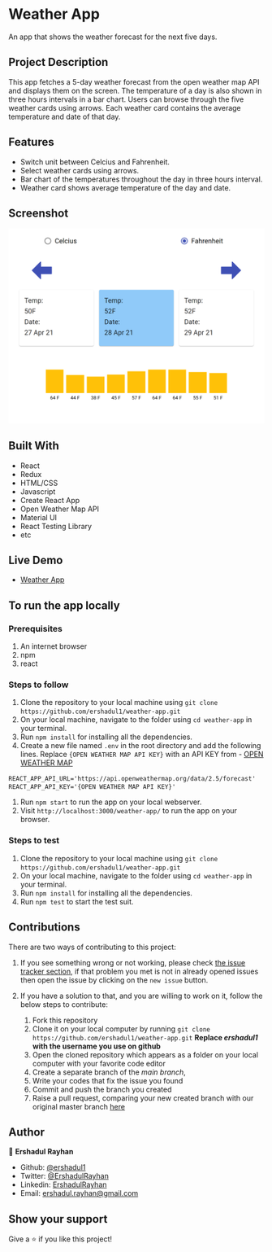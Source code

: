 # Weather App
An app that shows the weather forecast for the next five days.

## Project Description

This app fetches a 5-day weather forecast from the open weather map API and displays them on the screen. The temperature of a day is also shown in three hours intervals in a bar chart. Users can browse through the five weather cards using arrows. Each weather card contains the average temperature and date of that day.

## Features

- Switch unit between Celcius and Fahrenheit.
- Select weather cards using arrows.
- Bar chart of the temperatures throughout the day in three hours interval.
- Weather card shows average temperature of the day and date.

## Screenshot

![](screenshot.png)

## Built With

- React
- Redux
- HTML/CSS
- Javascript
- Create React App
- Open Weather Map API
- Material UI
- React Testing Library
- etc

## Live Demo

- [Weather App](https://ershadul.me/weather-app/)

## To run the app locally

### Prerequisites
1. An internet browser
1. npm
1. react

   
### Steps to follow
1. Clone the repository to your local machine using `git clone https://github.com/ershadul1/weather-app.git`
1. On your local machine, navigate to the folder using `cd weather-app` in your terminal.
1. Run `npm install` for installing all the dependencies.
1. Create a new file named `.env` in the root directory and add the following lines.
   Replace `{OPEN WEATHER MAP API KEY}` with an API KEY from - [OPEN WEATHER MAP](https://openweathermap.org/appid)
```
REACT_APP_API_URL='https://api.openweathermap.org/data/2.5/forecast'
REACT_APP_API_KEY='{OPEN WEATHER MAP API KEY}'
```
1. Run `npm start` to run the app on your local webserver.
1. Visit `http://localhost:3000/weather-app/` to run the app on your browser.

### Steps to test
1. Clone the repository to your local machine using `git clone https://github.com/ershadul1/weather-app.git`
1. On your local machine, navigate to the folder using `cd weather-app` in your terminal.
1. Run `npm install` for installing all the dependencies.
1. Run `npm test` to start the test suit.


## Contributions

  There are two ways of contributing to this project:

1.  If you see something wrong or not working, please check [the issue tracker section](https://github.com/ershadul1/weather-app/issues), if that problem you met is not in already opened issues then open the issue by clicking on the `new issue` button.

2.  If you have a solution to that, and you are willing to work on it, follow the below steps to contribute:
    1.  Fork this repository
    1.  Clone it on your local computer by running `git clone https://github.com/ershadul1/weather-app.git` __Replace *ershadul1* with the username you use on github__
    1.  Open the cloned repository which appears as a folder on your local computer with your favorite code editor
    1.  Create a separate branch of the *main branch*,
    1.  Write your codes that fix the issue you found
    1.  Commit and push the branch you created
    1.  Raise a pull request, comparing your new created branch with our original master branch [here](https://github.com/ershadul1/weather-app)

## Author 

👤 **Ershadul Rayhan**

- Github: [@ershadul1](https://github.com/ershadul1)
- Twitter: [@ErshadulRayhan](https://twitter.com/ErshadulRayhan)
- Linkedin: [ErshadulRayhan](https://www.linkedin.com/in/ershadulrayhan/)
- Email:  ershadul.rayhan@gmail.com


## Show your support

Give a ⭐️ if you like this project!
